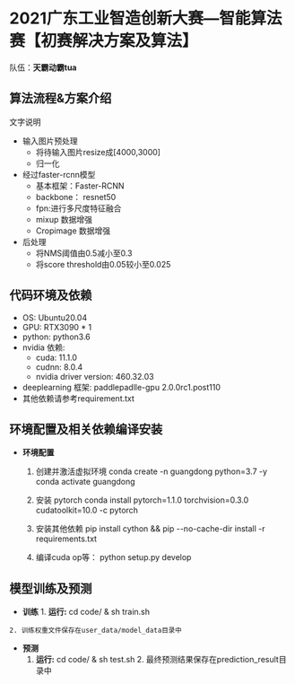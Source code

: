 
# 2021广东工业智造创新大赛—智能算法赛【初赛解决方案及算法】 

队伍：**天霸动霸tua**

## 算法流程&方案介绍
文字说明
+ 输入图片预处理
    - 将待输入图片resize成[4000,3000]
    - 归一化
+ 经过faster-rcnn模型
    - 基本框架：Faster-RCNN
    - backbone： resnet50
    - fpn:进行多尺度特征融合
    - mixup 数据增强
    - Cropimage 数据增强
+ 后处理
    - 将NMS阈值由0.5减小至0.3
    - 将score threshold由0.05较小至0.025


## 代码环境及依赖

+ OS: Ubuntu20.04
+ GPU: RTX3090 * 1
+ python: python3.6
+ nvidia 依赖:
   - cuda: 11.1.0
   - cudnn: 8.0.4
   - nvidia driver version: 460.32.03
+ deeplearning 框架: paddlepadlle-gpu 2.0.0rc1.post110
+ 其他依赖请参考requirement.txt

## 环境配置及相关依赖编译安装

- **环境配置**

   1. 创建并激活虚拟环境
        conda create -n guangdong python=3.7 -y
        conda activate guangdong

   2. 安装 pytorch
        conda install pytorch=1.1.0 torchvision=0.3.0 cudatoolkit=10.0 -c pytorch
        
   3. 安装其他依赖
        pip install cython && pip --no-cache-dir install -r requirements.txt
   
   4. 编译cuda op等：
        python setup.py develop
   

## 模型训练及预测
    
   - **训练**
	1. **运行:**
		cd code/ & sh train.sh

   	2. 训练权重文件保存在user_data/model_data目录中

   - **预测**
        1. **运行:**
		cd code/ & sh test.sh
	2. 最终预测结果保存在prediction_result目录中
   
   

